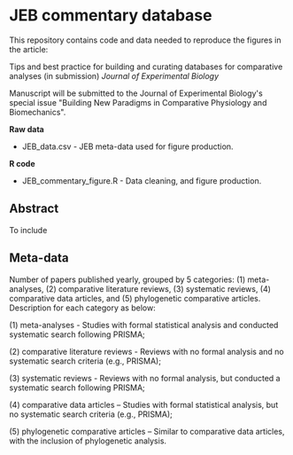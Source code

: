 # JEB commentary database

This repository contains code and data needed to reproduce the figures in the article:

Tips and best practice for building and curating databases for comparative analyses (in submission) *Journal of Experimental Biology*

Manuscript will be submitted to the Journal of Experimental Biology's special issue "Building New Paradigms in Comparative Physiology and Biomechanics".

**Raw data**
- JEB_data.csv - JEB meta-data used for figure production.

**R code**
- JEB_commentary_figure.R - Data cleaning, and figure production.

## Abstract
To include

## Meta-data
Number of papers published yearly, grouped by 5 categories: (1) meta-analyses, (2) comparative literature reviews, (3) systematic reviews, (4) comparative data articles, and (5) phylogenetic comparative articles. Description for each category as below:

(1) meta-analyses - Studies with formal statistical analysis and conducted systematic search following PRISMA;

(2) comparative literature reviews - Reviews with no formal analysis and no systematic search criteria (e.g., PRISMA);

(3) systematic reviews - Reviews with no formal analysis, but conducted a systematic search following PRISMA;

(4) comparative data articles – Studies with formal statistical analysis, but no systematic search criteria (e.g., PRISMA);

(5) phylogenetic comparative articles – Similar to comparative data articles, with the inclusion of phylogenetic analysis.


